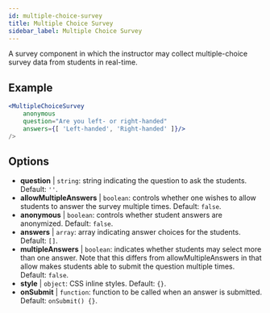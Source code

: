 ```yaml
---
id: multiple-choice-survey 
title: Multiple Choice Survey
sidebar_label: Multiple Choice Survey
---
```


A survey component in which the instructor may collect multiple-choice survey data from students in real-time.

## Example

```jsx live
<MultipleChoiceSurvey
    anonymous
    question="Are you left- or right-handed"
    answers={[ 'Left-handed', 'Right-handed' ]}/>
/>
```

## Options

* __question__ | `string`: string indicating the question to ask the students. Default: `''`.
* __allowMultipleAnswers__ | `boolean`: controls whether one wishes to allow students to answer the survey multiple times. Default: `false`.
* __anonymous__ | `boolean`: controls whether student answers are anonymized. Default: `false`.
* __answers__ | `array`: array indicating answer choices for the students. Default: `[]`.
* __multipleAnswers__ | `boolean`: indicates whether students may select more than one answer. Note that this differs from allowMultipleAnswers in that allow makes students able to submit the question multiple times. Default: `false`.
* __style__ | `object`: CSS inline styles. Default: `{}`.
* __onSubmit__ | `function`: function to be called when an answer is submitted. Default: `onSubmit() {}`.
